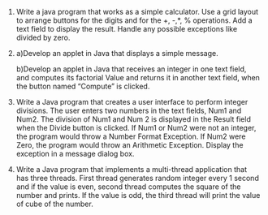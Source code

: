 1) Write a java program that works as a simple calculator. Use a grid layout to arrange buttons for the digits and for the +, -,*, % operations. Add a text field to display the result. Handle any possible exceptions like divided by zero.

2) a)Develop an applet in Java that displays a simple message.

   b)Develop an applet in Java that receives an integer in one text field, and computes its factorial Value and returns it in another text field, when the button named “Compute”      is   clicked.

3) Write a Java program that creates a user interface to perform integer divisions. The user enters two numbers in the text fields, Num1 and Num2. The division of Num1 and Num 2 is displayed in the Result field when the Divide button is clicked. If Num1 or Num2 were not an integer, the program would throw a Number Format Exception. If Num2 were Zero, the program would throw an Arithmetic Exception. Display the exception in a message dialog box.

4) Write a Java program that implements a multi-thread application that has three threads. First thread generates random integer every 1 second and if the value is even, second thread computes the square of the number and prints. If the value is odd, the third thread will print the value of cube of the number.
